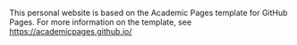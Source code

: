 This personal website is based on the Academic Pages template for GitHub Pages. For more information on the template, see https://academicpages.github.io/
